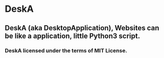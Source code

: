 # DeskA
## DeskA (aka DesktopApplication), Websites can be like a application, little Python3 script.


### DeskA licensed under the terms of MIT License.
